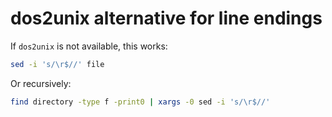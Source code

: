 # dos2unix alternative for line endings

If `dos2unix` is not available, this works:

```bash
sed -i 's/\r$//' file
```

Or recursively:

```bash
find directory -type f -print0 | xargs -0 sed -i 's/\r$//'
```

